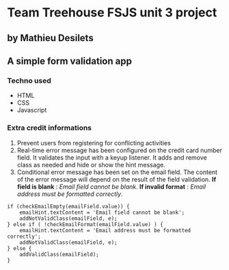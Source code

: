 # Team Treehouse FSJS unit 3 project
## by Mathieu Desilets

## A simple form validation app

### Techno used
- HTML
- CSS
- Javascript

### Extra credit informations

1. Prevent users from registering for conflicting activities
2. Real-time error message has been configured on the credit card number field. It validates the input with a keyup  listener. It adds and remove class as needed and hide or show the hint message.
3. Conditional error message has been set on the email field. The content of the error message will depend on the result of the field validation. **If field is blank** : *Email field cannot be blank*. **If invalid format** : *Email address must be formatted correctly*.

```
if (checkEmailEmpty(emailField.value)) {
    emailHint.textContent = 'Email field cannot be blank';
    addNotValidClass(emailField, e);
} else if ( !checkEmailFormat(emailField.value) ) {
    emailHint.textContent = 'Email address must be formatted correctly';
    addNotValidClass(emailField, e);
} else {
    addValidClass(emailField);
}
```